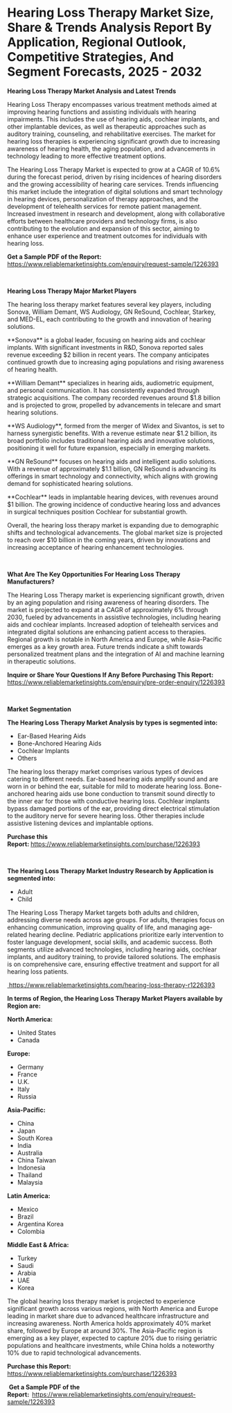 <p><h1>Hearing Loss Therapy Market Size, Share & Trends Analysis Report By Application, Regional Outlook, Competitive Strategies, And Segment Forecasts, 2025 - 2032</h1></p><p><strong>Hearing Loss Therapy Market Analysis and Latest Trends</strong></p>
<p><p>Hearing Loss Therapy encompasses various treatment methods aimed at improving hearing functions and assisting individuals with hearing impairments. This includes the use of hearing aids, cochlear implants, and other implantable devices, as well as therapeutic approaches such as auditory training, counseling, and rehabilitative exercises. The market for hearing loss therapies is experiencing significant growth due to increasing awareness of hearing health, the aging population, and advancements in technology leading to more effective treatment options.</p><p>The Hearing Loss Therapy Market is expected to grow at a CAGR of 10.6% during the forecast period, driven by rising incidences of hearing disorders and the growing accessibility of hearing care services. Trends influencing this market include the integration of digital solutions and smart technology in hearing devices, personalization of therapy approaches, and the development of telehealth services for remote patient management. Increased investment in research and development, along with collaborative efforts between healthcare providers and technology firms, is also contributing to the evolution and expansion of this sector, aiming to enhance user experience and treatment outcomes for individuals with hearing loss.</p></p>
<p><strong>Get a Sample PDF of the Report:&nbsp;</strong> <a href="https://www.reliablemarketinsights.com/enquiry/request-sample/1226393?utm_campaign=3571&utm_medium=2&utm_source=Github&utm_content=ia&utm_term=13042025&utm_id=hearing-loss-therapy">https://www.reliablemarketinsights.com/enquiry/request-sample/1226393</a></p>
<p>&nbsp;</p>
<p><strong>Hearing Loss Therapy Major Market Players</strong></p>
<p><p>The hearing loss therapy market features several key players, including Sonova, William Demant, WS Audiology, GN ReSound, Cochlear, Starkey, and MED-EL, each contributing to the growth and innovation of hearing solutions.</p><p>**Sonova** is a global leader, focusing on hearing aids and cochlear implants. With significant investments in R&D, Sonova reported sales revenue exceeding $2 billion in recent years. The company anticipates continued growth due to increasing aging populations and rising awareness of hearing health.</p><p>**William Demant** specializes in hearing aids, audiometric equipment, and personal communication. It has consistently expanded through strategic acquisitions. The company recorded revenues around $1.8 billion and is projected to grow, propelled by advancements in telecare and smart hearing solutions.</p><p>**WS Audiology**, formed from the merger of Widex and Sivantos, is set to harness synergistic benefits. With a revenue estimate near $1.2 billion, its broad portfolio includes traditional hearing aids and innovative solutions, positioning it well for future expansion, especially in emerging markets.</p><p>**GN ReSound** focuses on hearing aids and intelligent audio solutions. With a revenue of approximately $1.1 billion, GN ReSound is advancing its offerings in smart technology and connectivity, which aligns with growing demand for sophisticated hearing solutions.</p><p>**Cochlear** leads in implantable hearing devices, with revenues around $1 billion. The growing incidence of conductive hearing loss and advances in surgical techniques position Cochlear for substantial growth.</p><p>Overall, the hearing loss therapy market is expanding due to demographic shifts and technological advancements. The global market size is projected to reach over $10 billion in the coming years, driven by innovations and increasing acceptance of hearing enhancement technologies.</p></p>
<p>&nbsp;</p>
<p><strong>What Are The Key Opportunities For Hearing Loss Therapy Manufacturers?</strong></p>
<p><p>The Hearing Loss Therapy market is experiencing significant growth, driven by an aging population and rising awareness of hearing disorders. The market is projected to expand at a CAGR of approximately 6% through 2030, fueled by advancements in assistive technologies, including hearing aids and cochlear implants. Increased adoption of telehealth services and integrated digital solutions are enhancing patient access to therapies. Regional growth is notable in North America and Europe, while Asia-Pacific emerges as a key growth area. Future trends indicate a shift towards personalized treatment plans and the integration of AI and machine learning in therapeutic solutions.</p></p>
<p><strong>Inquire or Share Your Questions If Any Before Purchasing This Report:</strong> <a href="https://www.reliablemarketinsights.com/enquiry/pre-order-enquiry/1226393?utm_campaign=3571&utm_medium=2&utm_source=Github&utm_content=ia&utm_term=13042025&utm_id=hearing-loss-therapy">https://www.reliablemarketinsights.com/enquiry/pre-order-enquiry/1226393</a></p>
<p>&nbsp;</p>
<p><strong>Market Segmentation</strong></p>
<p><strong>The Hearing Loss Therapy Market Analysis by types is segmented into:</strong></p>
<p><ul><li>Ear-Based Hearing Aids</li><li>Bone-Anchored Hearing Aids</li><li>Cochlear Implants</li><li>Others</li></ul></p>
<p><p>The hearing loss therapy market comprises various types of devices catering to different needs. Ear-based hearing aids amplify sound and are worn in or behind the ear, suitable for mild to moderate hearing loss. Bone-anchored hearing aids use bone conduction to transmit sound directly to the inner ear for those with conductive hearing loss. Cochlear implants bypass damaged portions of the ear, providing direct electrical stimulation to the auditory nerve for severe hearing loss. Other therapies include assistive listening devices and implantable options.</p></p>
<p><strong>Purchase this Report:&nbsp;</strong><a href="https://www.reliablemarketinsights.com/purchase/1226393?utm_campaign=3571&utm_medium=2&utm_source=Github&utm_content=ia&utm_term=13042025&utm_id=hearing-loss-therapy">https://www.reliablemarketinsights.com/purchase/1226393</a></p>
<p>&nbsp;</p>
<p><strong>The Hearing Loss Therapy Market Industry Research by Application is segmented into:</strong></p>
<p><ul><li>Adult</li><li>Child</li></ul></p>
<p><p>The Hearing Loss Therapy Market targets both adults and children, addressing diverse needs across age groups. For adults, therapies focus on enhancing communication, improving quality of life, and managing age-related hearing decline. Pediatric applications prioritize early intervention to foster language development, social skills, and academic success. Both segments utilize advanced technologies, including hearing aids, cochlear implants, and auditory training, to provide tailored solutions. The emphasis is on comprehensive care, ensuring effective treatment and support for all hearing loss patients.</p></p>
<p><a href="https://www.reliablemarketinsights.com/hearing-loss-therapy-r1226393?utm_campaign=3571&utm_medium=2&utm_source=Github&utm_content=ia&utm_term=13042025&utm_id=hearing-loss-therapy">&nbsp;https://www.reliablemarketinsights.com/hearing-loss-therapy-r1226393</a></p>
<p><strong>In terms of Region, the Hearing Loss Therapy Market Players available by Region are:</strong></p>
<p>
    <p> <strong> North America: </strong>
        <ul>
            <li>United States</li>
            <li>Canada</li>
        </ul>
        </p> 
    <p> <strong> Europe: </strong>
        <ul>
            <li>Germany</li>
            <li>France</li>
            <li>U.K.</li>
            <li>Italy</li>
            <li>Russia</li>
        </ul>
        </p> 
    <p> <strong> Asia-Pacific: </strong>
        <ul>
            <li>China</li>
            <li>Japan</li>
            <li>South Korea</li>
            <li>India</li>
            <li>Australia</li>
            <li>China Taiwan</li>
            <li>Indonesia</li>
            <li>Thailand</li>
            <li>Malaysia</li>
        </ul>
        </p> 
    <p> <strong> Latin America: </strong>
        <ul>
            <li>Mexico</li>
            <li>Brazil</li>
            <li>Argentina Korea</li>
            <li>Colombia</li>
        </ul>
        </p> 
    <p> <strong> Middle East & Africa: </strong>
        <ul>
            <li>Turkey</li>
            <li>Saudi</li>
            <li>Arabia</li>
            <li>UAE</li>
            <li>Korea</li>
        </ul>
    </p>
    </p>
<p><p>The global hearing loss therapy market is projected to experience significant growth across various regions, with North America and Europe leading in market share due to advanced healthcare infrastructure and increasing awareness. North America holds approximately 40% market share, followed by Europe at around 30%. The Asia-Pacific region is emerging as a key player, expected to capture 20% due to rising geriatric populations and healthcare investments, while China holds a noteworthy 10% due to rapid technological advancements.</p></p>
<p><strong>Purchase this Report: </strong><a href="https://www.reliablemarketinsights.com/purchase/1226393?utm_campaign=3571&utm_medium=2&utm_source=Github&utm_content=ia&utm_term=13042025&utm_id=hearing-loss-therapy">https://www.reliablemarketinsights.com/purchase/1226393</a></p>
<p>&nbsp;<strong>Get a Sample PDF of the Report:&nbsp;&nbsp;</strong><a href="https://www.reliablemarketinsights.com/enquiry/request-sample/1226393?utm_campaign=3571&utm_medium=2&utm_source=Github&utm_content=ia&utm_term=13042025&utm_id=hearing-loss-therapy">https://www.reliablemarketinsights.com/enquiry/request-sample/1226393</a></p>
<p><strong></strong></p>
<p><p></p><p></p><p></p></p>